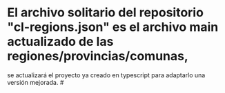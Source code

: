 # El archivo solitario del repositorio "cl-regions.json" es el archivo main actualizado de las regiones/provincias/comunas,
 se actualizará el proyecto ya creado en typescript para adaptarlo una versión mejorada. #

